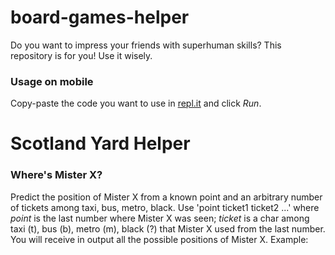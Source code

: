 # board-games-helper
Do you want to impress your friends with superhuman skills? This repository is for you! Use it wisely.
### Usage on mobile
Copy-paste the code you want to use in [repl.it](https://repl.it/languages/go) and click *Run*.
# Scotland Yard Helper
### Where's Mister X?
Predict the position of Mister X from a known point and an arbitrary number of tickets among taxi, bus, metro, black.
Use 'point ticket1 ticket2 ...' where *point* is the last number where Mister X was seen; *ticket* is a char among taxi (t), bus (b), metro (m), black (?) that Mister X used from the last number.
You will receive in output all the possible positions of Mister X.
Example:
